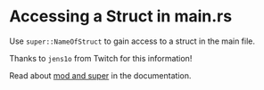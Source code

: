 # Accessing a Struct in main.rs

Use `super::NameOfStruct` to gain access to a struct in the main file.

Thanks to `jens1o` from Twitch for this information!

Read about [mod and super](https://doc.rust-lang.org/book/2018-edition/ch07-01-mod-and-the-filesystem.html) in the documentation.
